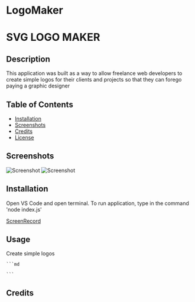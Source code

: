 # LogoMaker

# SVG LOGO MAKER

## Description

This application was built as a way to allow freelance web developers to create simple logos for their clients and projects so that they can forego paying a graphic designer


## Table of Contents 

- [Installation](#installation)
- [Screenshots](#screenshots)
- [Credits](#credits)
- [License](#license)

## Screenshots
![Screenshot](<../Screen Shot 2024-01-17 at 7.42.02 PM.png>)
![Screenshot](<Screen Shot 2024-01-17 at 8.04.03 PM.png>)
## Installation

Open VS Code and open terminal. To run application, type in the command 'node index.js'

[ScreenRecord](https://github.com/frankieee324/LogoMaker/assets/144758395/67c1e68d-880c-4ff4-8454-97daa4c169eb)

## Usage

Create simple logos

    ```md
   
    ```

## Credits

 
